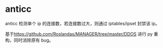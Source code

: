 # anticc

anticc 检测单个 ip 的连接数，若连接数过大，则通过 iptables/ipset 封禁该 ip。

基于<https://github.com/Roslandas/MANAGER/tree/master/DDOS> 进行 py 重构，同时消除原有 bug。